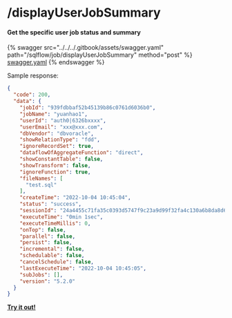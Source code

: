 # /displayUserJobSummary

#### Get the specific user job status and summary

{% swagger src="../../../.gitbook/assets/swagger.yaml" path="/sqlflow/job/displayUserJobSummary" method="post" %}
[swagger.yaml](../../../.gitbook/assets/swagger.yaml)
{% endswagger %}

Sample response:

```json
{
  "code": 200,
  "data": {
    "jobId": "939fdbbaf52b45139b86c0761d6036b0",
    "jobName": "yuanhao1",
    "userId": "auth0|6326bxxxx",
    "userEmail": "xxx@xxx.com",
    "dbVendor": "dbvoracle",
    "showRelationType": "fdd",
    "ignoreRecordSet": true,
    "dataflowOfAggregateFunction": "direct",
    "showConstantTable": false,
    "showTransform": false,
    "ignoreFunction": true,
    "fileNames": [
      "test.sql"
    ],
    "createTime": "2022-10-04 10:45:04",
    "status": "success",
    "sessionId": "24a4455c71fa35c0393d5747f9c23a9d99f32fa4c130a6b8da8d6a7db8d157ae_1664880305725",
    "executeTime": "0min 1sec",
    "executeTimeMillis": 0,
    "onTop": false,
    "parallel": false,
    "persist": false,
    "incremental": false,
    "schedulable": false,
    "cancelSchedule": false,
    "lastExecuteTime": "2022-10-04 10:45:05",
    "subJobs": [],
    "version": "5.2.0"
  }
}
```

[**Try it out!**](../../swagger-ui.md)
